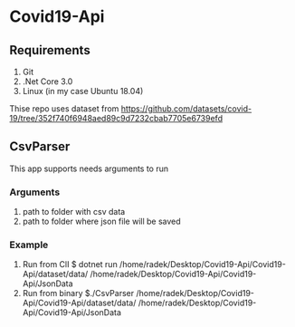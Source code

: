 # Covid19-Api

## Requirements
1. Git
2. .Net Core 3.0 
3. Linux (in my case Ubuntu 18.04)

Thise repo uses dataset from https://github.com/datasets/covid-19/tree/352f740f6948aed89c9d7232cbab7705e6739efd

## CsvParser

This app supports needs arguments to run

### Arguments

1. path to folder with csv data
2. path to folder where json file will be saved

### Example

1. Run from ClI $ dotnet run /home/radek/Desktop/Covid19-Api/Covid19-Api/dataset/data/ /home/radek/Desktop/Covid19-Api/Covid19-Api/JsonData
2. Run from binary  $./CsvParser /home/radek/Desktop/Covid19-Api/Covid19-Api/dataset/data/ /home/radek/Desktop/Covid19-Api/Covid19-Api/JsonData

